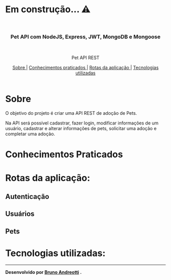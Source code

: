 # Em construção... ⚠

<br />
<p align="center">
<!--     <img src="" alt="Logo" width="150"> -->

  <h3 align="center">Pet API com NodeJS, Express, JWT, MongoDB e Mongoose</h3>
 <br />
  <p align="center">
     Pet API REST
      <p align="center">
  <a href="#sobre"> Sobre </a> |
  <a href="#conhecimentos-praticados"> Conhecimentos praticados </a> |
  <a href="#rotas-da-aplicação"> Rotas da aplicação </a> |
  <a href="#tecnologias-utilizadas"> Tecnologias utilizadas </a>      
       <br />
    <br />
    <h1 align="center">
<!--     <img src="" alt="gif-readme"> -->
 </h1>
  </p>
</p>


# Sobre
O objetivo do projeto é criar uma API REST de adoção de Pets.

Na API será possível cadastrar, fazer login, modificar informações de um usuário, cadastrar e alterar informações de pets, solicitar uma adoção e completar uma adoção.

# Conhecimentos Praticados


# Rotas da aplicação:

## Autenticação

## Usuários

## Pets

# Tecnologias utilizadas: 

---
**Desenvolvido por <a href="https://www.linkedin.com/in/bruno-andreotti/">Bruno Andreotti</a> .**

